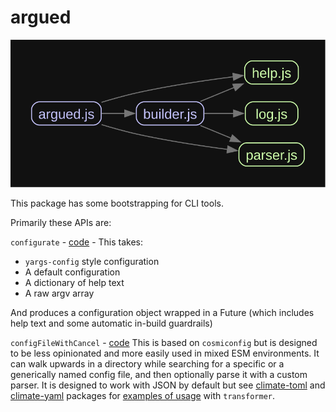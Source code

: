# argued

![dependencies via madge](./graph.svg)

This package has some bootstrapping for CLI tools.

Primarily these APIs are:

`configurate` - [code](https://github.com/brekk/monoculture/blob/main/packages/climate/src/builder.js#L24) -
 This takes:
 - `yargs-config` style configuration
 - A default configuration
 - A dictionary of help text
 - A raw argv array

And produces a configuration object wrapped in a Future (which includes help text and some automatic in-build guardrails)

`configFileWithCancel` - [code](https://github.com/brekk/monoculture/blob/main/packages/climate/src/builder.js#L68)
This is based on `cosmiconfig` but is designed to be less opinionated and more easily used in mixed ESM environments. It can walk upwards in a directory while searching for a specific or a generically named config file, and then optionally parse it with a custom parser. It is designed to work with JSON by default but see [climate-toml](https://github.com/brekk/monoculture/tree/main/packages/climate-toml) and [climate-yaml](https://github.com/brekk/monoculture/tree/main/packages/climate-yaml) packages for [examples of usage](https://github.com/brekk/monoculture/blob/main/packages/climate-toml/src/index.spec.js) with `transformer`. 

